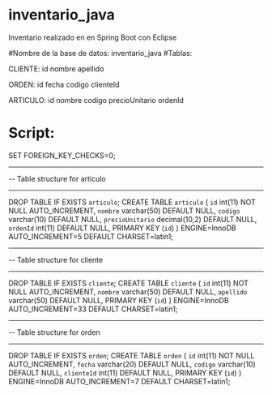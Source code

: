 # inventario_java
Inventario realizado en en Spring Boot con Eclipse

#Nombre de la base de datos: inventario_java
#Tablas:

CLIENTE:
id
nombre
apellido

ORDEN:
id
fecha
codigo
clienteId

ARTICULO:
id
nombre
codigo
precioUnitario
ordenId


# Script:
SET FOREIGN_KEY_CHECKS=0;

-- ----------------------------
-- Table structure for articulo
-- ----------------------------
DROP TABLE IF EXISTS `articulo`;
CREATE TABLE `articulo` (
  `id` int(11) NOT NULL AUTO_INCREMENT,
  `nombre` varchar(50) DEFAULT NULL,
  `codigo` varchar(10) DEFAULT NULL,
  `precioUnitario` decimal(10,2) DEFAULT NULL,
  `ordenId` int(11) DEFAULT NULL,
  PRIMARY KEY (`id`)
) ENGINE=InnoDB AUTO_INCREMENT=5 DEFAULT CHARSET=latin1;

-- ----------------------------
-- Table structure for cliente
-- ----------------------------
DROP TABLE IF EXISTS `cliente`;
CREATE TABLE `cliente` (
  `id` int(11) NOT NULL AUTO_INCREMENT,
  `nombre` varchar(50) DEFAULT NULL,
  `apellido` varchar(50) DEFAULT NULL,
  PRIMARY KEY (`id`)
) ENGINE=InnoDB AUTO_INCREMENT=33 DEFAULT CHARSET=latin1;

-- ----------------------------
-- Table structure for orden
-- ----------------------------
DROP TABLE IF EXISTS `orden`;
CREATE TABLE `orden` (
  `id` int(11) NOT NULL AUTO_INCREMENT,
  `fecha` varchar(20) DEFAULT NULL,
  `codigo` varchar(10) DEFAULT NULL,
  `clienteId` int(11) DEFAULT NULL,
  PRIMARY KEY (`id`)
) ENGINE=InnoDB AUTO_INCREMENT=7 DEFAULT CHARSET=latin1;
